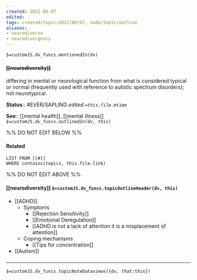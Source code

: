 ```yaml
---
created: 2021-06-07
edited: 
tags: created/topic/2021/06/07, node/topic/outline
aliases:
- neurodiverse
- neurodivergency
---
```

`$=customJS.dv_funcs.mentionedIn(dv)`

#### <s class="topic-title">[[neurodiversity]]</s>


 differing in mental or neurological function from what is considered typical or normal (frequently used with reference to autistic spectrum disorders); not neurotypical.
 
**Status**:: #EVER/SAPLING 
*edited `=this.file.mtime`*

**See**:: [[mental health]], [[mental illness]]
*`$=customJS.dv_funcs.outlinedIn(dv, this)`*

%% DO NOT EDIT BELOW %%
#### Related 
```dataview
LIST FROM [[#]]
WHERE contains(topics, this.file.link)
```
%% DO NOT EDIT ABOVE %%
#### [[neurodiversity]] `$=customJS.dv_funcs.topicOutlineHeader(dv, this)`
- [[ADHD]]
	- Symptoms
		- [[Rejection Sensitivity]]
		- [[Emotional Deregulation]]
		- [[ADHD is not a lack of attention it is a misplacement of attention]]
	- Coping mechanisms
		- [[Tips for concentration]]
- [[Autism]]

### <hr class="dataviews"/>

`$=customJS.dv_funcs.topicNoteDataviews({dv, that:this})`


